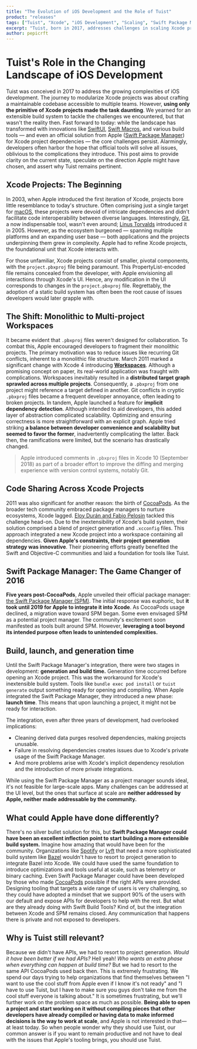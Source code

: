 ```yaml
---
title: "The Evolution of iOS Development and the Role of Tuist"
product: "releases"
tags: ["Tuist", "Xcode", "iOS Development", "Scaling", "Swift Package Manager", "CocoaPods", "Build Systems", "Modularization"]
excerpt: "Tuist, born in 2017, addresses challenges in scaling Xcode projects. Despite new tools like the Swift Package Manager, the need for Tuist persists."
author: pepicrft
---
```


# Tuist's Role in the Changing Landscape of iOS Development

Tuist was conceived in 2017 to address the growing complexities of iOS development. The journey to modularize Xcode projects was about crafting a maintainable codebase accessible to multiple teams. However, **using only the primitive of Xcode projects made the task daunting**. We yearned for an extensible build system to tackle the challenges we encountered, but that wasn't the reality then. Fast forward to today: while the landscape has transformed with innovations like [SwiftUI](https://developer.apple.com/xcode/swiftui/), [Swift Macros](https://docs.swift.org/swift-book/documentation/the-swift-programming-language/macros/), and various build tools — and even an official solution from Apple ([Swift Package Manager](https://www.swift.org/package-manager/)) for Xcode project dependencies — the core challenges persist. Alarmingly, developers often harbor the hope that official tools will solve all issues, oblivious to the complications they introduce. This post aims to provide clarity on the current state, speculate on the direction Apple might have chosen, and assert why Tuist remains pertinent.

## Xcode Projects: The Beginning

In 2003, when Apple introduced the first iteration of Xcode, projects bore little resemblance to today's structure. Often comprising just a single target for [macOS](https://en.wikipedia.org/wiki/MacOS), these projects were devoid of intricate dependencies and didn't facilitate code interoperability between diverse languages. Interestingly, [Git](https://en.wikipedia.org/wiki/Git), a now indispensable tool, wasn't even around; [Linus Torvalds](https://en.wikipedia.org/wiki/Linus_Torvalds) introduced it in 2005. However, as the ecosystem burgeoned — spanning multiple platforms and an expanding user base — both applications and the projects underpinning them grew in complexity. Apple had to refine Xcode projects, the foundational unit that Xcode interacts with.

For those unfamiliar, Xcode projects consist of smaller, pivotal components, with the `project.pbxproj` file being paramount. This PropertyList-encoded file remains concealed from the developer, with Apple envisioning all interactions through Xcode's UI. Hence, any modification in the UI corresponds to changes in the `project.pbxproj` file. Regrettably, the adoption of a static build system has often been the root cause of issues developers would later grapple with.

## The Shift: Monolithic to Multi-project Workspaces

It became evident that `.pbxproj` files weren't designed for collaboration. To combat this, Apple encouraged developers to fragment their monolithic projects. The primary motivation was to reduce issues like recurring Git conflicts, inherent to a monolithic file structure. March 2011 marked a significant change with Xcode 4 introducing [**Workspaces**](https://developer.apple.com/library/archive/featuredarticles/XcodeConcepts/Concept-Workspace.html). Although a promising concept on paper, its real-world application was fraught with complications. Workspaces inevitably resulted in a **distributed target graph sprawled across multiple projects**. Consequently, a `.pbxproj` from one project might reference a target defined in another. Git conflicts in cryptic `.pbxproj` files became a frequent developer annoyance, often leading to broken projects. In tandem, Apple launched a feature for **implicit dependency detection**. Although intended to aid developers, this added layer of abstraction complicated scalability. Optimizing and ensuring correctness is more straightforward with an explicit graph. Apple tried striking **a balance between developer convenience and scalability but seemed to favor the former**, inadvertently complicating the latter. Back then, the ramifications were limited, but the scenario has drastically changed.

> Apple introduced comments in `.pbxproj` files in Xcode 10 (September 2018) as part of a broader effort to improve the diffing and merging experience with version control systems, notably Git.

## Code Sharing Across Xcode Projects

2011 was also significant for another reason: the birth of [CocoaPods](https://cocoapods.org/). As the broader tech community embraced package managers to nurture ecosystems, Xcode lagged. [Eloy Durán and Fabio Pelosin](https://en.wikipedia.org/wiki/CocoaPods) tackled this challenge head-on. Due to the inextensibility of Xcode's build system, their solution comprised a blend of project generation and `.xcconfig` files. This approach integrated a new Xcode project into a workspace containing all dependencies. **Given Apple's constraints, their project generation strategy was innovative**. Their pioneering efforts greatly benefited the Swift and Objective-C communities and laid a foundation for tools like Tuist.

## Swift Package Manager: The Game Changer of 2016

**Five years post-CocoaPods**, Apple unveiled their official package manager: [the Swift Package Manager (SPM)](https://www.swift.org/package-manager/). The initial response was euphoric, but **it took until 2019 for Apple to integrate it into Xcode**. As CocoaPods usage declined, a migration wave toward SPM began. Some even envisaged SPM as a potential project manager. The community's excitement soon manifested as tools built around SPM. However, **leveraging a tool beyond its intended purpose often leads to unintended complexities.**

## Build, launch, and generation time

Until the Swift Package Manager's integration, there were two stages in development: **generation and build time.** Generation time occurred before opening an Xcode project. This was the workaround for Xcode's inextensible build system. Tools like `bundle exec pod install` or `tuist generate` output something ready for opening and compiling. When Apple integrated the Swift Package Manager, they introduced a new phase: **launch time**. This means that upon launching a project, it might not be ready for interaction.

The integration, even after three years of development, had overlooked implications:

- Cleaning derived data purges resolved dependencies, making projects unusable.
- Failure in resolving dependencies creates issues due to Xcode's private usage of the Swift Package Manager.
- And more problems arise with Xcode's implicit dependency resolution and the introduction of more private integrations.

While using the Swift Package Manager as a project manager sounds ideal, it's not feasible for large-scale apps. Many challenges can be addressed at the UI level, but the ones that surface at scale are **neither addressed by Apple, neither made addressable by the community.**

## What could Apple have done differently?

There's no silver bullet solution for this, but **Swift Package Manager could have been an excellent inflection point to start building a more extensible build system.** Imagine how amazing that would have been for the community. Organizations like [Spotify](https://spotify.com) or [Lyft](https://lyft.com) that need a more sophisticated build system like [Bazel](https://bazel.build/) wouldn't have to resort to project generation to integrate Bazel into Xcode. We could have used the same foundation to introduce optimizations and tools useful at scale, such as telemetry or binary caching. Even Swift Package Manager could have been developed by those who made [CocoaPods](https://cocoapods.org) possible if the right APIs were provided. Designing tooling that targets a wide range of users is very challenging, so they could have adopted a mindset that we support 90% of the users with our default and expose APIs for developers to help with the rest. But what are they already doing with Swift Build Tools?
Kind of, but the integration between Xcode and SPM remains closed. Any communication that happens there is private and not exposed to developers.

## Why is Tuist still relevant?

Because we didn't have APIs, we had to resort to project generation. *Would it have been better if we had APIs?* Hell yeah! *Who wants an extra phase when everything can happen at build time?* But we had to resort to the same API CocoaPods used back then. This is extremely frustrating. We spend our days trying to help organizations that find themselves between "I want to use the cool stuff from Apple even if I know it's not ready" and "I have to use Tuist, but I have to make sure you guys don't take me from the cool stuff everyone is talking about." It is sometimes frustrating, but we'll further work on the problem space as much as possible. **Being able to open a project and start working on it without compiling pieces that other developers have already compiled or having data to make informed decisions is the way to work at scale**, and Apple is not interested in that—at least today. So when people wonder why they should use Tuist, our common answer is if you want to remain productive and not have to deal with the issues that Apple's tooling brings, you should use Tuist.
